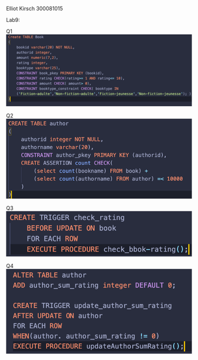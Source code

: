 Elliot Kirsch
300081015

Lab9:

Q1
![image](https://github.com/Mystyclious/CSI2532Lab/blob/master/Lab9/Q1.png)

Q2
![image](https://github.com/Mystyclious/CSI2532Lab/blob/master/Lab9/Q2.png)

Q3
![image](https://github.com/Mystyclious/CSI2532Lab/blob/master/Lab9/Q3.png)

Q4
![image](https://github.com/Mystyclious/CSI2532Lab/blob/master/Lab9/Q4.png)
